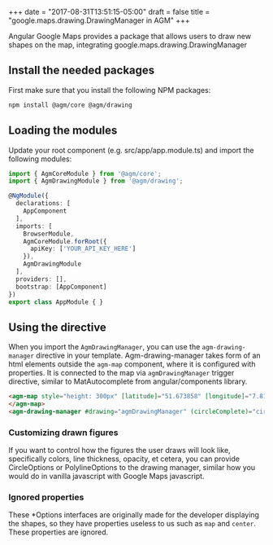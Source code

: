 +++
date = "2017-08-31T13:51:15-05:00"
draft = false
title = "google.maps.drawing.DrawingManager in AGM"
+++

Angular Google Maps provides a package that allows users to draw new shapes on the map, integrating google.maps.drawing.DrawingManager

## Install the needed packages
First make sure that you install the following NPM packages:

```bash
npm install @agm/core @agm/drawing
```

## Loading the modules

Update your root component (e.g. src/app/app.module.ts) and import the following modules:

```typescript
import { AgmCoreModule } from '@agm/core';
import { AgmDrawingModule } from '@agm/drawing';

@NgModule({
  declarations: [
    AppComponent
  ],
  imports: [
    BrowserModule,
    AgmCoreModule.forRoot({
      apiKey: ['YOUR_API_KEY_HERE']
    }),
    AgmDrawingModule
  ],
  providers: [],
  bootstrap: [AppComponent]
})
export class AppModule { }
```

## Using the directive

When you import the `AgmDrawingManager`, you can use the `agm-drawing-manager` directive  in your
template. Agm-drawing-manager takes form of an html elements outside the `agm-map` component, where
it is configured with properties. It is connected to the map via `agmDrawingManager` trigger
directive, similar to MatAutocomplete from angular/components library.

```html
<agm-map style="height: 300px" [latitude]="51.673858" [longitude]="7.815982" [agmDrawingManager]="drawing">
</agm-map>
<agm-drawing-manager #drawing="agmDrawingManager" (circleComplete)="circleAdded($event)" [drawingMode]="'circle'" [circleOptions]="{fillColor:'red', radius: 150}"></agm-drawing-manager>
```

### Customizing drawn figures

If you want to control how the figures the user draws will look like, specifically colors,
line thickness, opacity, et cetera, you can provide CircleOptions or PolylineOptions
to the drawing manager, similar how you would do in vanilla javascript with Google Maps javascript.

### Ignored properties

These \*Options interfaces are originally made for the developer displaying the shapes, so they have
properties useless to us such as `map` and `center`. These properties are ignored.
